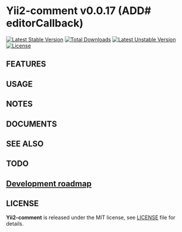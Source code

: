 # Yii2-comment v0.0.17 (ADD# editorCallback)

[![Latest Stable Version](https://poser.pugx.org/yongtiger/yii2-comment/v/stable)](https://packagist.org/packages/yongtiger/yii2-comment)
[![Total Downloads](https://poser.pugx.org/yongtiger/yii2-comment/downloads)](https://packagist.org/packages/yongtiger/yii2-comment) 
[![Latest Unstable Version](https://poser.pugx.org/yongtiger/yii2-comment/v/unstable)](https://packagist.org/packages/yongtiger/yii2-comment)
[![License](https://poser.pugx.org/yongtiger/yii2-comment/license)](https://packagist.org/packages/yongtiger/yii2-comment)


## FEATURES


## USAGE


## NOTES


## DOCUMENTS


## SEE ALSO


## TODO


## [Development roadmap](docs/development-roadmap.md)


## LICENSE 
**Yii2-comment** is released under the MIT license, see [LICENSE](https://opensource.org/licenses/MIT) file for details.
